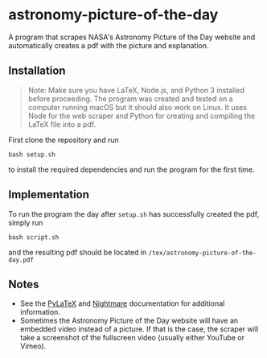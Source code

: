 # astronomy-picture-of-the-day

A program that scrapes NASA's Astronomy Picture of the Day website and automatically creates a pdf with the picture and explanation.

## Installation
> Note: Make sure you have LaTeX, Node.js, and Python 3 installed before proceeding. The program was created and tested on a computer running macOS but it should also work on Linux. It uses Node for the web scraper and Python for creating and compiling the LaTeX file into a pdf.

First clone the repository and run

    bash setup.sh


to install the required dependencies and run the program for the first time.


## Implementation

To run the program the day after `setup.sh` has successfully created the pdf, simply run

    bash script.sh

and the resulting pdf should be located in `/tex/astronomy-picture-of-the-day.pdf`


## Notes

- See the [PyLaTeX](https://jeltef.github.io/PyLaTeX/latest/index.html) and [Nightmare](https://github.com/segmentio/nightmare#api) documentation for additional information.
- Sometimes the Astronomy Picture of the Day website will have an embedded video instead of a picture. If that is the case, the scraper will take a screenshot of the fullscreen video (usually either YouTube or Vimeo).